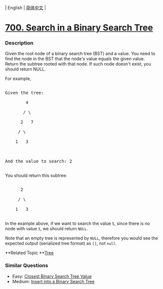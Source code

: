 | English | [简体中文](README.md) |

# [700. Search in a Binary Search Tree](https://leetcode-cn.com/problems/search-in-a-binary-search-tree)
 ### Description
<p>Given the root node of a binary search tree (BST) and a value. You need to find the node in the BST that the node&#39;s value equals the given value. Return the subtree rooted with that node. If such node doesn&#39;t exist, you should return NULL.</p>

<p>For example,&nbsp;</p>

<pre>
Given the tree:
        4
       / \
      2   7
     / \
    1   3

And the value to search: 2
</pre>

<p>You should return this subtree:</p>

<pre>
      2     
     / \   
    1   3
</pre>

<p>In the example above, if we want to search the value <code>5</code>, since there is no node with value <code>5</code>, we should return <code>NULL</code>.</p>

<p>Note that an empty tree is represented by <code>NULL</code>, therefore you would see the expected output (serialized tree format) as&nbsp;<code>[]</code>, not <code>null</code>.</p>

**Related Topic	**[Tree](https://leetcode-cn.com/tag/tree) 

### Similar Questions
 - Easy:	[Closest Binary Search Tree Value](https://leetcode-cn.com/problems/closest-binary-search-tree-value) 
 - Medium:	[Insert into a Binary Search Tree](https://leetcode-cn.com/problems/insert-into-a-binary-search-tree) 
